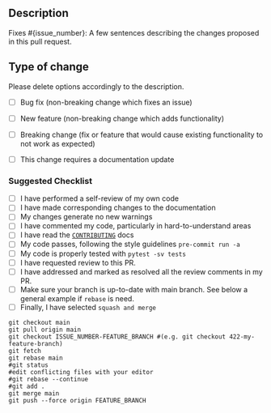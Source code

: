 <!-- Replace {issue_number} with the issue that will be closed after merging this PR -->
## Description
Fixes #{issue_number}: A few sentences describing the changes proposed in this pull request.

## Type of change
Please delete options accordingly to the description.

<!-- Write an `x` in all the boxes that apply -->
- [ ] Bug fix (non-breaking change which fixes an issue)
- [ ] New feature (non-breaking change which adds functionality)
- [ ] Breaking change (fix or feature that would cause existing functionality to not work as expected)
- [ ] This change requires a documentation update


### Suggested Checklist
<!-- You do not need to complete all the items by the time you submit the pull request, but most likely the changes will only be merged if all the tasks are done. -->

<!-- Write an `x` in all the boxes that apply -->
- [ ] I have performed a self-review of my own code
- [ ] I have made corresponding changes to the documentation 
- [ ] My changes generate no new warnings 
- [ ] I have commented my code, particularly in hard-to-understand areas 
- [ ] I have read the [`CONTRIBUTING`](https://github.com/UCL/ready/blob/main/CONTRIBUTING.md) docs
- [ ] My code passes, following the style guidelines `pre-commit run -a` 
- [ ] My code is properly tested with `pytest -sv tests`
- [ ] I have requested review to this PR.
- [ ] I have addressed and marked as resolved all the review comments in my PR.
- [ ] Make sure your branch is up-to-date with main branch. See below a general example if `rebase` is need.
- [ ] Finally, I have selected `squash and merge`
```
git checkout main
git pull origin main
git checkout ISSUE_NUMBER-FEATURE_BRANCH #(e.g. git checkout 422-my-feature-branch)
git fetch
git rebase main
#git status
#edit conflicting files with your editor
#git rebase --continue
#git add .
git merge main
git push --force origin FEATURE_BRANCH
```
